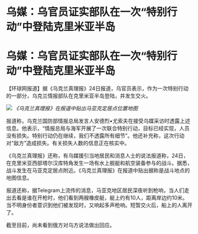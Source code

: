 # 乌媒：乌官员证实部队在一次“特别行动”中登陆克里米亚半岛

# 乌媒：乌官员证实部队在一次“特别行动”中登陆克里米亚半岛

【环球网报道】据《乌克兰真理报》24日报道，乌官员表示，作为一次特别行动的一部分，乌克兰情报部队在克里米亚半岛登陆，并发生交火。

![](https://inews.gtimg.com/om_bt/OVsqfUl-4lf8cDQzNBEIgDo7hNI4XFQV4hyFdbNmdsT9sAA/1000)
_《乌克兰真理报》在报道中贴出马亚克定居点位置地图_

报道称，乌克兰国防部情报总局发言人安德烈•尤索夫在接受乌媒采访时透露上述信息。他表示，“情报总局与海军开展了一次联合特别行动，目标已经实现，人员没有损失。特别行动仍在继续，我们不透露所有细节”。他还补充称，这次行动对“敌方”造成损失。有关损失人数的信息正在核实中。

《乌克兰真理报》还称，有乌媒援引当地居民和消息人士的说法报道称，24日，在克里米亚西部塔尔汉库特角发生一场有水上舰艇和航空装备参与的战斗。据悉，战斗发生在马亚克定居点附近。《乌克兰真理报》在报道中贴出据称是战斗地点的地图信息。

报道还称，据Telegram上流传的消息，马亚克地区居民深夜听到枪响，当人们走出去看是谁在开枪时，他们看到两艘橡皮艇，艇上约有10人，距离岸边约10米。当不明身份者意识到他们被发现时，又响起多声枪响。短暂交火后，船上的人离开了。

截至目前，尚未看到俄方对乌方说法做出回应。

